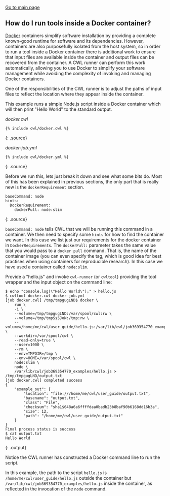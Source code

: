 [Go to main page](../README.md)

## How do I run tools inside a Docker container?

[Docker][docker] containers simplify software installation by providing a complete known-good runtime for software and its dependencies.  However, containers are also purposefully isolated from the host system, so in order to run a tool inside a Docker container there is additional work to ensure that input files are available inside the container and output files can be recovered from the container.  A CWL runner can perform this work automatically, allowing you to use Docker to simplify your software management while avoiding the complexity of invoking and managing Docker containers.

One of the responsibilities of the CWL runner is to adjust the paths of input files to reflect the location where they appear inside the container.  


This example runs a simple Node.js script inside a Docker container which will then print "Hello World" to the standard output.

*docker.cwl*

~~~
{% include cwl/docker.cwl %}
~~~
{: .source}

*docker-job.yml*

~~~
{% include cwl/docker.yml %}
~~~
{: .source}

Before we run this, lets just break it down and see what some bits do.  Most of this
has been explained in previous sections, the only part that is really new is the `dockerRequirement`
section.

~~~
baseCommand: node
hints:
  DockerRequirement:
    dockerPull: node:slim
~~~
{: .source}

`baseCommand: node` tells CWL that we will be running this command in a container. We 
then need to specify some `hints` for how to find the container we want.  In this case we list 
just our requirements for the docker container in `DockerRequirements`.  The `dockerPull:`
parameter takes the same value that you would pass to a `docker pull` command. That is,
the name of the container image (you can even specify the tag, which is good idea for 
best practises when using containers for reproducible research). In this case we have
used a container called `node:slim`.


Provide a "hello.js" and invoke `cwl-runner` (or `cwltool`) providing the tool wrapper and the
input object on the command line:

~~~
$ echo "console.log(\"Hello World\");" > hello.js
$ cwltool docker.cwl docker-job.yml
[job docker.cwl] /tmp/tmpgugLND$ docker \
    run \
    -i \
    --volume=/tmp/tmpgugLND:/var/spool/cwl:rw \
    --volume=/tmp/tmpSs5JoN:/tmp:rw \
    --volume=/home/me/cwl/user_guide/hello.js:/var/lib/cwl/job369354770_examples/hello.js:ro \
    --workdir=/var/spool/cwl \
    --read-only=true \
    --user=1000 \
    --rm \
    --env=TMPDIR=/tmp \
    --env=HOME=/var/spool/cwl \
    node:slim \
    node \
    /var/lib/cwl/job369354770_examples/hello.js > /tmp/tmpgugLND/output.txt
[job docker.cwl] completed success
{
    "example_out": {
        "location": "file:///home/me/cwl/user_guide/output.txt",
        "basename": "output.txt",
        "class": "File",
        "checksum": "sha1$648a6a6ffffdaa0badb23b8baf90b6168dd16b3a",
        "size": 12,
        "path": "/home/me/cwl/user_guide/output.txt"
    }
}
Final process status is success
$ cat output.txt
Hello World
~~~
{: .output}

Notice the CWL runner has constructed a Docker command line to run the
script.  

In this example, the path to the script `hello.js` is `/home/me/cwl/user_guide/hello.js`
outside the container but `/var/lib/cwl/job369354770_examples/hello.js` inside
the container, as reflected in the invocation of the `node` command.


[docker]: https://docker.io